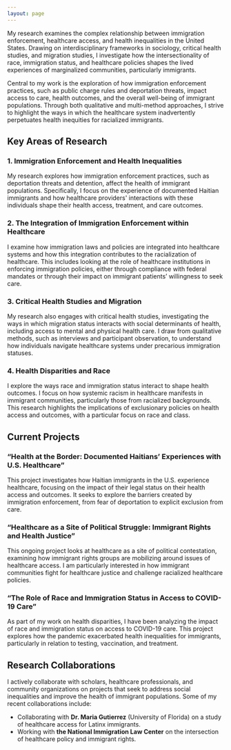 ```yaml
---
layout: page
---
```




My research examines the complex relationship between immigration enforcement, healthcare access, and health inequalities in the United States. Drawing on interdisciplinary frameworks in sociology, critical health studies, and migration studies, I investigate how the intersectionality of race, immigration status, and healthcare policies shapes the lived experiences of marginalized communities, particularly immigrants.

Central to my work is the exploration of how immigration enforcement practices, such as public charge rules and deportation threats, impact access to care, health outcomes, and the overall well-being of immigrant populations. Through both qualitative and multi-method approaches, I strive to highlight the ways in which the healthcare system inadvertently perpetuates health inequities for racialized immigrants.

## Key Areas of Research

### 1. Immigration Enforcement and Health Inequalities
My research explores how immigration enforcement practices, such as deportation threats and detention, affect the health of immigrant populations. Specifically, I focus on the experience of documented Haitian immigrants and how healthcare providers' interactions with these individuals shape their health access, treatment, and care outcomes.

### 2. The Integration of Immigration Enforcement within Healthcare
I examine how immigration laws and policies are integrated into healthcare systems and how this integration contributes to the racialization of healthcare. This includes looking at the role of healthcare institutions in enforcing immigration policies, either through compliance with federal mandates or through their impact on immigrant patients’ willingness to seek care.

### 3. Critical Health Studies and Migration
My research also engages with critical health studies, investigating the ways in which migration status interacts with social determinants of health, including access to mental and physical health care. I draw from qualitative methods, such as interviews and participant observation, to understand how individuals navigate healthcare systems under precarious immigration statuses.

### 4. Health Disparities and Race
I explore the ways race and immigration status interact to shape health outcomes. I focus on how systemic racism in healthcare manifests in immigrant communities, particularly those from racialized backgrounds. This research highlights the implications of exclusionary policies on health access and outcomes, with a particular focus on race and class.

## Current Projects

### “Health at the Border: Documented Haitians’ Experiences with U.S. Healthcare”
This project investigates how Haitian immigrants in the U.S. experience healthcare, focusing on the impact of their legal status on their health access and outcomes. It seeks to explore the barriers created by immigration enforcement, from fear of deportation to explicit exclusion from care.

### “Healthcare as a Site of Political Struggle: Immigrant Rights and Health Justice”
This ongoing project looks at healthcare as a site of political contestation, examining how immigrant rights groups are mobilizing around issues of healthcare access. I am particularly interested in how immigrant communities fight for healthcare justice and challenge racialized healthcare policies.

### “The Role of Race and Immigration Status in Access to COVID-19 Care”
As part of my work on health disparities, I have been analyzing the impact of race and immigration status on access to COVID-19 care. This project explores how the pandemic exacerbated health inequalities for immigrants, particularly in relation to testing, vaccination, and treatment.


## Research Collaborations
I actively collaborate with scholars, healthcare professionals, and community organizations on projects that seek to address social inequalities and improve the health of immigrant populations. Some of my recent collaborations include:

- Collaborating with **Dr. Maria Gutierrez** (University of Florida) on a study of healthcare access for Latinx immigrants.
- Working with **the National Immigration Law Center** on the intersection of healthcare policy and immigrant rights.

